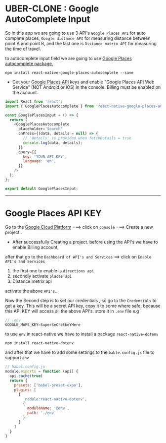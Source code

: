 # UBER-CLONE : Google AutoComplete Input

So in this app we are going to use 3 API's `Google Places API` for auto complete places, `Google distance API` for measuring distance between point A and point B, and the last one is `Distance matrix API` for measuring the time of travel.

to autocomplete input field we are going to use [Google Places autocomplete package](https://github.com/FaridSafi/react-native-google-places-autocomplete),

```
npm install react-native-google-places-autocomplete --save
```

* Get your [Google Places API](https://developers.google.com/maps/documentation/places/web-service/get-api-key/) keys and enable "Google Places API Web Service" (NOT Android or iOS) in the console. Billing must be enabled on the account.

```js
import React from 'react';
import { GooglePlacesAutocomplete } from 'react-native-google-places-autocomplete';

const GooglePlacesInput = () => {
  return (
    <GooglePlacesAutocomplete
      placeholder='Search'
      onPress={(data, details = null) => {
        // 'details' is provided when fetchDetails = true
        console.log(data, details);
      }}
      query={{
        key: 'YOUR API KEY',
        language: 'en',
      }}
    />
  );
};

export default GooglePlacesInput;
```

---
# Google Places API KEY
Go to the [Google Cloud Platform](https://cloud.google.com/) ===> click on `console` ===> Create a new project..

* After successfully Creating a project. before using the API's we have to enable Billing account,

after that go to the `Dashboard of API's and Services` ==> click on `Enable API's and Services`

1. the first one to enable is `directions api`
2. secondly activate `places api`
3.  Distance metrix api

activate the above `API's`..

Now the Second step is to set our credentials , so go to the `Credentials` to get a key. This will be a secret API key, copy it to some where safe, because this API KEY will access all the above API's. store it in `.env` file e.g

```js
// .env
GOOGLE_MAPS_KEY=SuperSeCretkeYHere
```

to use `env` in react-native we have to install a package `react-native-dotenv`

```
npm install react-native-dotenv
```

and after that we have to add some settings to the `bable.config.js` file to support `env`

```js
// babel.config.js
module.exports = function (api) {
  api.cache(true)
  return {
    presets: ['babel-preset-expo'],
    plugins: [
      [
        'nodule:react-native-dotenv',
        {
          moduleName: '@env',
          path: './env'
        }
      ]
    ]
  }
}
```